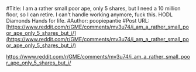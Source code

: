 #Title: I am a rather small poor ape, only 5 shares, but I need a 10 million floor, so I can retire. I can't handle working anymore, fuck this. HODL Diamonds Hands for life.
#Author: poopiepantie
#Post URL: [https://www.reddit.com/r/GME/comments/mv3u74/i_am_a_rather_small_poor_ape_only_5_shares_but_i/](https://www.reddit.com/r/GME/comments/mv3u74/i_am_a_rather_small_poor_ape_only_5_shares_but_i/)


https://www.reddit.com/r/GME/comments/mv3u74/i_am_a_rather_small_poor_ape_only_5_shares_but_i/